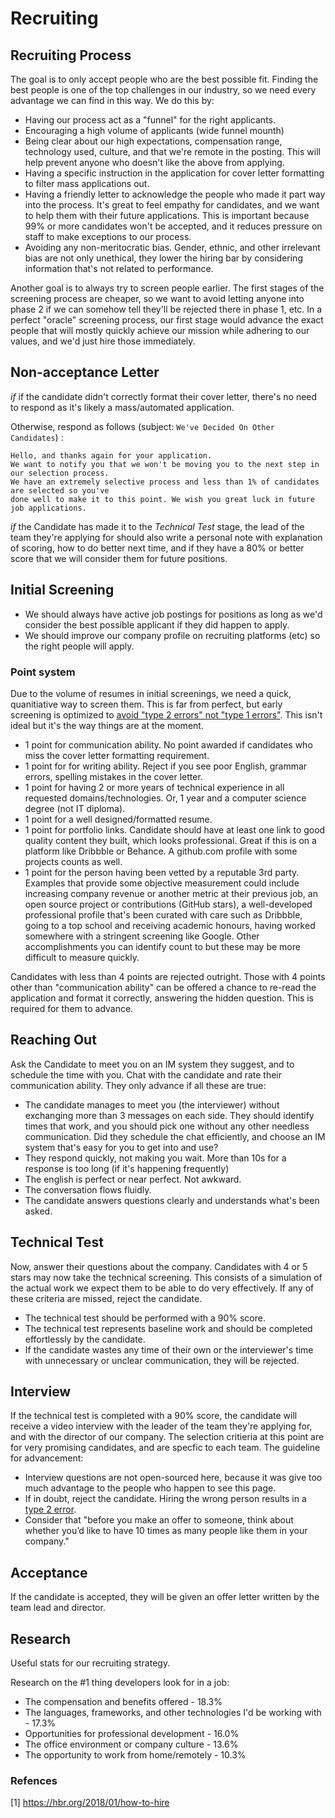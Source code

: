 
# Recruiting

## Recruiting Process

The goal is to only accept people who are the best possible fit. Finding the best people is one of the top challenges in our industry, so we need every advantage we can find in this way. We do this by:

  * Having our process act as a "funnel" for the right applicants.
  * Encouraging a high volume of applicants (wide funnel mounth)
  * Being clear about our high expectations, compensation range, technology used, culture, and that we're remote in the posting. This will help prevent anyone who doesn't like the above from applying.
  * Having a specific instruction in the application for cover letter formatting to filter mass applications out.
  * Having a friendly letter to acknowledge the people who made it part way into the process. It's great to feel empathy for candidates, and we want to help them with their future applications. This is important because 99% or more candidates won't be accepted, and it reduces pressure on staff to make exceptions to our process.
  * Avoiding any non-meritocratic bias. Gender, ethnic, and other irrelevant bias are not only unethical, they lower the hiring bar by considering information that's not related to performance.

Another goal is to always try to screen people earlier. The first stages of the screening process are cheaper, so we want to avoid letting anyone into phase 2 if we can somehow tell they'll be rejected there in phase 1, etc. In a perfect "oracle" screening process, our first stage would advance the exact people that will mostly quickly achieve our mission while adhering to our values, and we'd just hire those immediately.

## Non-acceptance Letter

*if* if the candidate didn't correctly format their cover letter, there's no need to respond as it's likely a mass/automated application.

Otherwise, respond as follows (subject: `We've Decided On Other Candidates`) :
```
Hello, and thanks again for your application.
We want to notify you that we won't be moving you to the next step in our selection process.
We have an extremely selective process and less than 1% of candidates are selected so you've
done well to make it to this point. We wish you great luck in future job applications.
```

*if* the Candidate has made it to the *Technical Test* stage, the lead of the team they're applying for should also write a personal note with explanation of scoring, how to do better next time, and if they have a 80% or better score that we will consider them for future positions.

## Initial Screening

  * We should always have active job postings for positions as long as we'd consider the best possible applicant if they did happen to apply.
  * We should improve our company profile on recruiting platforms (etc) so the right people will apply.

### Point system
Due to the volume of resumes in initial screenings, we need a quick, quanitiative way to screen them. This is far from perfect, but early screening is optimized to [avoid "type 2 errors" not "type 1 errors"](https://en.wikipedia.org/wiki/Type_I_and_type_II_errors). This isn't ideal but it's the way things are at the moment.
  * 1 point for communication ability. No point awarded if candidates who miss the cover letter formatting requirement.
  * 1 point for for writing ability. Reject if you see poor English, grammar errors, spelling mistakes in the cover letter.
  * 1 point for having 2 or more years of technical experience in all requested domains/technologies. Or, 1 year and a computer science degree (not IT diploma).
  * 1 point for a well designed/formatted resume.
  * 1 point for portfolio links. Candidate should have at least one link to good quality content they built, which looks professional. Great if this is on a platform like Dribbble or Behance. A github.com profile with some projects counts as well.
  * 1 point for the person having been vetted by a reputable 3rd party. Examples that provide some objective measurement could include increasing company revenue or another metric at their previous job, an open source project or contributions (GitHub stars), a well-developed professional profile that's been curated with care such as Dribbble, going to a top school and receiving academic honours, having worked somewhere with a stringent screening like Google. Other accomplishments you can identify count to but these may be more difficult to measure quickly.
  
Candidates with less than 4 points are rejected outright. Those with 4 points other than "communication ability" can be offered a chance to re-read the application and format it correctly, answering the hidden question. This is required for them to advance.

## Reaching Out

Ask the Candidate to meet you on an IM system they suggest, and to schedule the time with you. Chat with the candidate and rate their communication ability. They only advance if all these are true:
  * The candidate manages to meet you (the interviewer) without exchanging more than 3 messages on each side. They should identify times that work, and you should pick one without any other needless communication. Did they schedule the chat efficiently, and choose an IM system that's easy for you to get into and use?
  * They respond quickly, not making you wait. More than 10s for a response is too long (if it's happening frequently)
  * The english is perfect or near perfect. Not awkward.
  * The conversation flows fluidly.
  * The candidate answers questions clearly and understands what's been asked.

## Technical Test

Now, answer their questions about the company. Candidates with 4 or 5 stars may now take the technical screening. This consists of a simulation of the actual work we expect them to be able to do very effectively. If any of these criteria are missed, reject the candidate.

  * The technical test should be performed with a 90% score.
  * The technical test represents baseline work and should be completed effortlessly by the candidate.
  * If the candidate wastes any time of their own or the interviewer's time with unnecessary or unclear communication, they will be rejected.

## Interview

If the technical test is completed with a 90% score, the candidate will receive a video interview with the leader of the team they're applying for, and with the director of our company. The selection critieria at this point are for very promising candidates, and are specfic to each team. The guideline for advancement:

  * Interview questions are not open-sourced here, because it was give too much advantage to the people who happen to see this page.
  * If in doubt, reject the candidate. Hiring the wrong person results in a [type 2 error](https://en.wikipedia.org/wiki/Type_I_and_type_II_errors).
  * Consider that "before you make an offer to someone, think about whether you’d like to have 10 times as many people like them in your company."

## Acceptance

If the candidate is accepted, they will be given an offer letter written by the team lead and director.

## Research

Useful stats for our recruiting strategy.

Research on the #1 thing developers look for in a job:

  * The compensation and benefits offered - 18.3%
  * The languages, frameworks, and other technologies I'd be working with - 17.3%
  * Opportunities for professional development - 16.0%
  * The office environment or company culture - 13.6%
  * The opportunity to work from home/remotely - 10.3%

### Refences

[1] https://hbr.org/2018/01/how-to-hire

